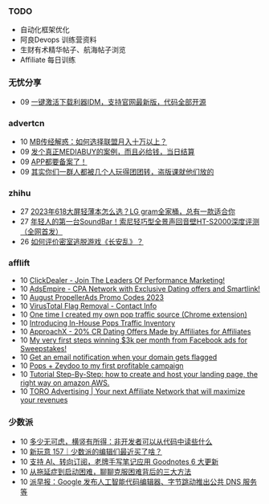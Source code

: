 ### TODO
-  自动化框架优化
-  阿良Devops 训练营资料
-  生财有术精华帖子、航海帖子浏览
-  Affiliate 每日训练

### 无忧分享
<!-- ruyo:START -->
-  09 [一键激活下载利器IDM，支持官网最新版，代码全部开源](https://51.ruyo.net/18451.html)<!-- ruyo:END -->

### advertcn
<!-- advertcn:START -->
-  10 [MB传经解惑：如何选择联盟月入十万以上？](https://www.advertcn.com/forum.php?mod=viewthread&tid=111569)
-  09 [发个真正MEDIABUY的案例，而且必给钱，当日结算](https://www.advertcn.com/forum.php?mod=viewthread&tid=111564)
-  09 [APP都要备案了！](https://www.advertcn.com/forum.php?mod=viewthread&tid=111562)
-  09 [其实你们一群人都被几个人玩得团团转，盗版课就他们放的](https://www.advertcn.com/forum.php?mod=viewthread&tid=111558)<!-- advertcn:END -->

### zhihu
<!-- zhihu:START -->
-  27 [2023年618大屏轻薄本怎么选？LG gram全家桶，总有一款适合你](http://zhuanlan.zhihu.com/p/632641888?utm_campaign=rss&utm_medium=rss&utm_source=rss&utm_content=title)
-  27 [年轻人的第一台SoundBar！索尼轻巧型全景声回音壁HT-S2000深度评测（全网首发）](http://zhuanlan.zhihu.com/p/630990296?utm_campaign=rss&utm_medium=rss&utm_source=rss&utm_content=title)
-  26 [如何评价密室逃脱游戏《长安乱》？](http://www.zhihu.com/question/563950552/answer/3045961312?utm_campaign=rss&utm_medium=rss&utm_source=rss&utm_content=title)<!-- zhihu:END -->

### afflift
<!-- afflift:START -->
-  10 [ClickDealer - Join The Leaders Of Performance Marketing!](https://afflift.com/f/threads/clickdealer-join-the-leaders-of-performance-marketing.2440/)
-  10 [AdsEmpire - CPA Network with Exclusive Dating offers and Smartlink!](https://afflift.com/f/threads/adsempire-cpa-network-with-exclusive-dating-offers-and-smartlink.6820/)
-  10 [August PropellerAds Promo Codes 2023](https://afflift.com/f/threads/august-propellerads-promo-codes-2023.11410/)
-  10 [VirusTotal Flag Removal - Contact Info](https://afflift.com/f/threads/virustotal-flag-removal-contact-info.11437/)
-  10 [One time I created my own pop traffic source &lpar;Chrome extension&rpar;](https://afflift.com/f/threads/one-time-i-created-my-own-pop-traffic-source-chrome-extension.11434/)
-  10 [Introducing In-House Pops Traffic Inventory](https://afflift.com/f/threads/introducing-in-house-pops-traffic-inventory.11436/)
-  10 [ApproachX - 20% CR Dating Offers Made by Affiliates for Affiliates](https://afflift.com/f/threads/approachx-20-cr-dating-offers-made-by-affiliates-for-affiliates.9381/)
-  10 [My very first steps winning $3k per month from Facebook ads for Sweepstakes!](https://afflift.com/f/threads/my-very-first-steps-winning-3k-per-month-from-facebook-ads-for-sweepstakes.10941/)
-  10 [Get an email notification when your domain gets flagged](https://afflift.com/f/threads/get-an-email-notification-when-your-domain-gets-flagged.10447/)
-  10 [Pops + Zeydoo to my first profitable campaign](https://afflift.com/f/threads/pops-zeydoo-to-my-first-profitable-campaign.11418/)
-  10 [Tutorial Step-By-Step: how to create and host your landing page, the right way on amazon AWS.](https://afflift.com/f/threads/tutorial-step-by-step-how-to-create-and-host-your-landing-page-the-right-way-on-amazon-aws.1214/)
-  10 [TORO Advertising | Your next Affiliate Network that will maximize your revenues](https://afflift.com/f/threads/toro-advertising-your-next-affiliate-network-that-will-maximize-your-revenues.7746/)<!-- afflift:END -->

### 少数派
<!-- sspai:START -->
-  10 [多少无可虑，横竖有所得：非开发者可以从代码中读些什么](https://sspai.com/prime/story/read-code-as-non-dev)
-  10 [新玩意 157｜少数派的编辑们最近买了啥？](https://sspai.com/post/81924)
-  10 [支持 AI、转向订阅，老牌手写笔记应用 Goodnotes 6 大更新](https://sspai.com/post/81920)
-  10 [从拖延症到启动困难，聊聊克服困难背后的三大方法](https://sspai.com/post/81892)
-  10 [派早报：Google 发布人工智能代码编辑器、字节跳动推出公共 DNS 服务等](https://sspai.com/post/81915)<!-- sspai:END -->
